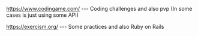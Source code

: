 https://www.codingame.com/ --- Coding challenges and also pvp (In some cases is just using some API)

https://exercism.org/ --- Some practices and also Ruby on Rails
